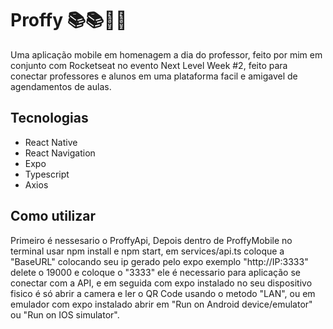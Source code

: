 # Proffy 📚📚📖📖

Uma aplicação mobile em homenagem a dia do professor, feito por mim em conjunto com Rocketseat no evento Next Level Week #2,
feito para conectar professores e alunos em uma plataforma facil e amigavel de agendamentos de aulas.

## Tecnologias

- React Native
- React Navigation
- Expo
- Typescript
- Axios

## Como utilizar

 Primeiro é nessesario o ProffyApi, Depois dentro de ProffyMobile no terminal usar npm install e npm start, em services/api.ts coloque a "BaseURL" colocando seu ip gerado pelo expo exemplo "http://IP:3333" delete o 19000 e coloque o "3333" ele é necessario para aplicação se conectar com a API, e em seguida com expo instalado no seu dispositivo fisico é só abrir a camera e ler o QR Code usando o metodo "LAN", ou em emulador com expo instalado abrir em "Run on Android device/emulator" ou "Run on IOS simulator".

